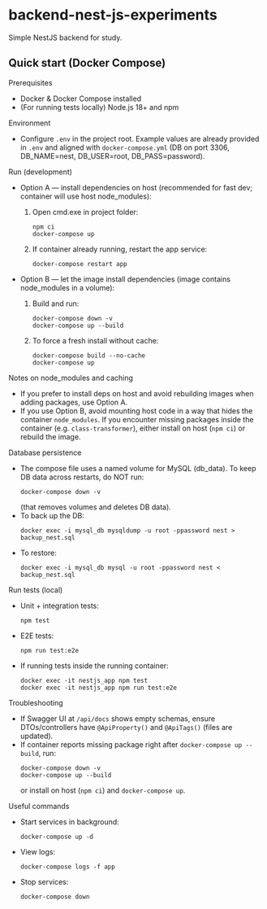 # backend-nest-js-experiments

Simple NestJS backend for study.

## Quick start (Docker Compose)

Prerequisites
- Docker & Docker Compose installed
- (For running tests locally) Node.js 18+ and npm

Environment
- Configure `.env` in the project root. Example values are already provided in `.env` and aligned with `docker-compose.yml` (DB on port 3306, DB_NAME=nest, DB_USER=root, DB_PASS=password).

Run (development)
- Option A — install dependencies on host (recommended for fast dev; container will use host node_modules):
  1. Open cmd.exe in project folder:
     ```
     npm ci
     docker-compose up
     ```
  2. If container already running, restart the app service:
     ```
     docker-compose restart app
     ```

- Option B — let the image install dependencies (image contains node_modules in a volume):
  1. Build and run:
     ```
     docker-compose down -v
     docker-compose up --build
     ```
  2. To force a fresh install without cache:
     ```
     docker-compose build --no-cache
     docker-compose up
     ```

Notes on node_modules and caching
- If you prefer to install deps on host and avoid rebuilding images when adding packages, use Option A.
- If you use Option B, avoid mounting host code in a way that hides the container `node_modules`. If you encounter missing packages inside the container (e.g. `class-transformer`), either install on host (`npm ci`) or rebuild the image.

Database persistence
- The compose file uses a named volume for MySQL (db_data). To keep DB data across restarts, do NOT run:
  ```
  docker-compose down -v
  ```
  (that removes volumes and deletes DB data).
- To back up the DB:
  ```
  docker exec -i mysql_db mysqldump -u root -ppassword nest > backup_nest.sql
  ```
- To restore:
  ```
  docker exec -i mysql_db mysql -u root -ppassword nest < backup_nest.sql
  ```

Run tests (local)
- Unit + integration tests:
  ```
  npm test
  ```
- E2E tests:
  ```
  npm run test:e2e
  ```
- If running tests inside the running container:
  ```
  docker exec -it nestjs_app npm test
  docker exec -it nestjs_app npm run test:e2e
  ```

Troubleshooting
- If Swagger UI at `/api/docs` shows empty schemas, ensure DTOs/controllers have `@ApiProperty()` and `@ApiTags()` (files are updated).
- If container reports missing package right after `docker-compose up --build`, run:
  ```
  docker-compose down -v
  docker-compose up --build
  ```
  or install on host (`npm ci`) and `docker-compose up`.

Useful commands
- Start services in background:
  ```
  docker-compose up -d
  ```
- View logs:
  ```
  docker-compose logs -f app
  ```
- Stop services:
  ```
  docker-compose down
  ```